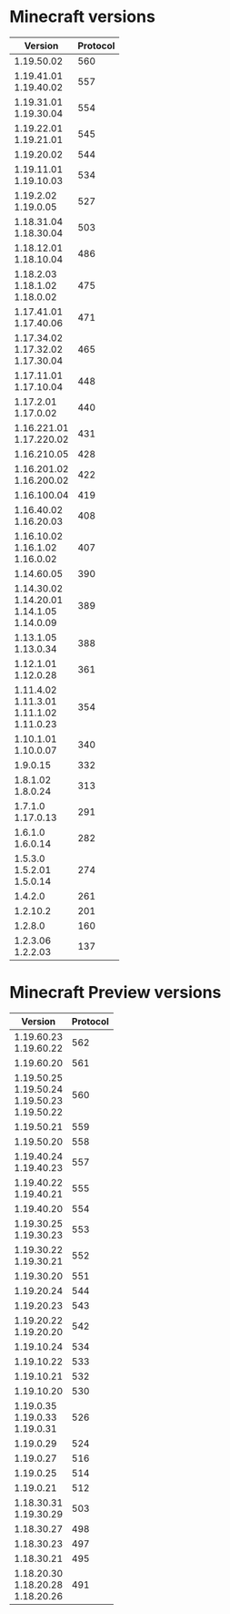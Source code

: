 # Minecraft versions

| Version                                                    | Protocol |
|------------------------------------------------------------|----------|
| 1.19.50.02                                                 | 560      |
| 1.19.41.01<br/>1.19.40.02                                  | 557      |
| 1.19.31.01<br/>1.19.30.04                                  | 554      |
| 1.19.22.01<br/>1.19.21.01                                  | 545      |
| 1.19.20.02                                                 | 544      |
| 1.19.11.01<br/>1.19.10.03                                  | 534      |
| 1.19.2.02<br/>1.19.0.05                                    | 527      |
| 1.18.31.04<br/>1.18.30.04                                  | 503      |
| 1.18.12.01<br/>1.18.10.04                                  | 486      |
| 1.18.2.03<br/>1.18.1.02<br/>1.18.0.02                      | 475      |
| 1.17.41.01<br/>1.17.40.06                                  | 471      |
| 1.17.34.02<br/>1.17.32.02<br/>1.17.30.04                   | 465      |
| 1.17.11.01<br/>1.17.10.04                                  | 448      |
| 1.17.2.01<br/>1.17.0.02                                    | 440      |
| 1.16.221.01<br/>1.17.220.02                                | 431      |
| 1.16.210.05                                                | 428      |
| 1.16.201.02<br/>1.16.200.02                                | 422      |
| 1.16.100.04                                                | 419      |
| 1.16.40.02<br/>1.16.20.03                                  | 408      |
| 1.16.10.02<br/>1.16.1.02<br/>1.16.0.02                     | 407      |
| 1.14.60.05                                                 | 390      |
| 1.14.30.02<br/>1.14.20.01<br/>1.14.1.05<br/>1.14.0.09<br/> | 389      |
| 1.13.1.05<br/>1.13.0.34                                    | 388      |
| 1.12.1.01<br/>1.12.0.28                                    | 361      |
| 1.11.4.02<br/>1.11.3.01<br/>1.11.1.02<br/>1.11.0.23        | 354      |
| 1.10.1.01<br/>1.10.0.07                                    | 340      |
| 1.9.0.15                                                   | 332      |
| 1.8.1.02<br/>1.8.0.24                                      | 313      |
| 1.7.1.0<br/>1.17.0.13                                      | 291      |
| 1.6.1.0<br/>1.6.0.14                                       | 282      |
| 1.5.3.0<br/>1.5.2.01<br/>1.5.0.14                          | 274      |
| 1.4.2.0                                                    | 261      |
| 1.2.10.2                                                   | 201      |
| 1.2.8.0                                                    | 160      |
| 1.2.3.06<br/>1.2.2.03                                      | 137      |

# Minecraft Preview versions

| Version                                                 | Protocol |
|---------------------------------------------------------|----------|
| 1.19.60.23<br/>1.19.60.22                               | 562      |
| 1.19.60.20                                              | 561      |
| 1.19.50.25<br/>1.19.50.24<br/>1.19.50.23<br/>1.19.50.22 | 560      |
| 1.19.50.21                                              | 559      |
| 1.19.50.20                                              | 558      |
| 1.19.40.24<br/>1.19.40.23                               | 557      |
| 1.19.40.22<br/>1.19.40.21                               | 555      |
| 1.19.40.20                                              | 554      |
| 1.19.30.25<br/>1.19.30.23                               | 553      |
| 1.19.30.22<br/>1.19.30.21                               | 552      |
| 1.19.30.20                                              | 551      |
| 1.19.20.24                                              | 544      |
| 1.19.20.23                                              | 543      |
| 1.19.20.22<br/>1.19.20.20                               | 542      |
| 1.19.10.24                                              | 534      |
| 1.19.10.22                                              | 533      |
| 1.19.10.21                                              | 532      |
| 1.19.10.20                                              | 530      |
| 1.19.0.35<br/>1.19.0.33<br/>1.19.0.31                   | 526      |
| 1.19.0.29                                               | 524      |
| 1.19.0.27                                               | 516      |
| 1.19.0.25                                               | 514      |
| 1.19.0.21                                               | 512      |
| 1.18.30.31<br/>1.19.30.29                               | 503      |
| 1.18.30.27                                              | 498      |
| 1.18.30.23                                              | 497      |
| 1.18.30.21                                              | 495      |
| 1.18.20.30<br/>1.18.20.28<br/>1.18.20.26                | 491      |
